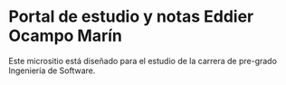 # Portal de estudio y notas Eddier Ocampo Marín


Este micrositio está diseñado para el estudio de la carrera de pre-grado Ingeniería de Software.
